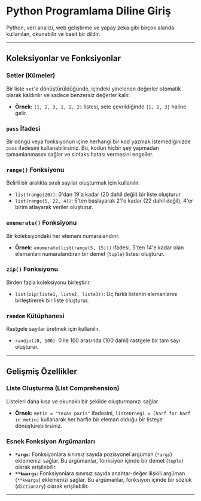 # Python Programlama Diline Giriş

Python, veri analizi, web geliştirme ve yapay zeka gibi birçok alanda kullanılan, okunabilir ve basit bir dildir.

---

## Koleksiyonlar ve Fonksiyonlar

### Setler (Kümeler)
Bir liste `set`'e dönüştürüldüğünde, içindeki yinelenen değerler otomatik olarak kaldırılır ve sadece benzersiz değerler kalır.

* **Örnek:** `[1, 2, 3, 1, 2, 2]` listesi, sete çevrildiğinde `{1, 2, 3}` haline gelir.

### `pass` İfadesi
Bir döngü veya fonksiyonun içine herhangi bir kod yazmak istemediğinizde `pass` ifadesini kullanabilirsiniz. Bu, kodun hiçbir şey yapmadan tamamlanmasını sağlar ve sintaks hatası vermesini engeller.

### `range()` Fonksiyonu
Belirli bir aralıkta sıralı sayılar oluşturmak için kullanılır.
* `list(range(20))`: 0'dan 19'a kadar (20 dahil değil) bir liste oluşturur.
* `list(range(5, 22, 4))`: 5'ten başlayarak 21'e kadar (22 dahil değil), 4'er birim atlayarak veriler oluşturur.

### `enumerate()` Fonksiyonu
Bir koleksiyondaki her elemanı numaralandırır.
* **Örnek:** `enumerate(list(range(5, 15)))` ifadesi, 5'ten 14'e kadar olan elemanları numaralandıran bir demet (`tuple`) listesi oluşturur.

### `zip()` Fonksiyonu
Birden fazla koleksiyonu birleştirir.
* `list(zip(liste1, liste2, liste3))`: Üç farklı listenin elemanlarını birleştirerek bir liste oluşturur.

### `random` Kütüphanesi
Rastgele sayılar üretmek için kullanılır.
* `randint(0, 100)`: 0 ile 100 arasında (100 dahil) rastgele bir tam sayı oluşturur.

---

## Gelişmiş Özellikler

### Liste Oluşturma (List Comprehension)
Listeleri daha kısa ve okunaklı bir şekilde oluşturmanızı sağlar.
* **Örnek:** `metin = "texas paris"` ifadesini, `listeOrnegi = [harf for harf in metin]` kullanarak her harfin bir eleman olduğu bir listeye dönüştürebilirsiniz.

### Esnek Fonksiyon Argümanları

* **`*args`:** Fonksiyonlara sınırsız sayıda pozisyonel argüman (`*args`) eklemenizi sağlar. Bu argümanlar, fonksiyon içinde bir demet (`tuple`) olarak erişilebilir.
* **`**kwargs`:** Fonksiyonlara sınırsız sayıda anahtar-değer ilişkili argüman (`**kwargs`) eklemenizi sağlar. Bu argümanlar, fonksiyon içinde bir sözlük (`dictionary`) olarak erişilebilir.

---